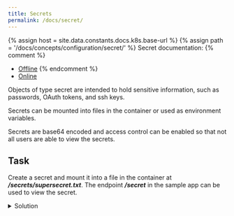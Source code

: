 ```yaml
---
title: Secrets
permalink: /docs/secret/
---
```

{% assign host = site.data.constants.docs.k8s.base-url %}
{% assign path = '/docs/concepts/configuration/secret/' %}
Secret documentation:
{% comment %}
* [Offline]({{host.offline}}{{path}})
{% endcomment %}
* [Online]({{host.online}}{{path}})


Objects of type secret are intended to hold sensitive information, such as passwords, OAuth tokens, and ssh keys.

Secrets can be mounted into files in the container or used as environment variables.

Secrets are base64 encoded and access control can be enabled so that not all users are able to view the secrets.


## Task

Create a secret and mount it into a file in the container at ***/secrets/supersecret.txt***. The endpoint ***/secret*** in the sample app can be used to view the secret.

<details>
  <summary>Solution</summary>
  <div markdown="1">

### Solution, Creating the secret from a file

```bash
echo -n 'my_supersecret' > ./supersecret.txt
kubectl create secret generic mysecret --from-file=./supersecret.txt
```

### Solution, Mounting the secret into a file in the container

```yaml
apiVersion: apps/v1
kind: Deployment
metadata:
  name: sample-app-deployment
  labels:
    app: sample-app
spec:
  replicas: 1
  selector:
    matchLabels:
      app: sample-app
  template:
    metadata:
      labels:
        app: sample-app
    spec:
      containers:
      - name: sample-app
        image: torklo/workshop-frontend
        imagePullPolicy: Always
        ports:
        - containerPort: 8080
        volumeMounts:
        - name: greatestconfig
          mountPath: /config/greatestconfig.yml
          readOnly: true
          subPath: greatestconfig.yml
        - name: supersecret
          mountPath: "/secrets"
          readOnly: true
      volumes:
      - name: supersecret
        secret:
          secretName: mysecret
      - name: greatestconfig
        configMap:
          defaultMode: 0600
          name: myconfigmap
```

Now open a shell in your pod and check if there are any secrets there

```
kubectl exec -it [pod-name] sh
cat /secrets/*
```

If the pod won't start, it may be because two pods tries to mount a PVC that is only supposed to be access by one PVC. You can use `kubectl get event` to confirm this:

```
52s         52s          1       workshop-api-deployment-9c4cfc4c6-c5wgx.1599fdece10a7b4f    Pod                                                          Warning   FailedAttachVolume       attachdetach-controller                                      Multi-Attach error for volume "pvc-c3d75a68-6a96-11e9-8cf6-42010aa601e4" Volume is already used by pod(s) workshop-api-deployment-5cf49764b9-75dct
```

To fix this, delete any of the running pods manually.


  </div>
</details>
